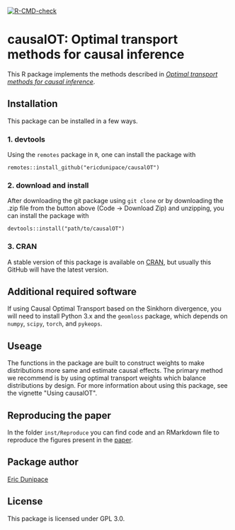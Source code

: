 <!-- badges: start -->

[![R-CMD-check](https://github.com/ericdunipace/causalOT/actions/workflows/check-standard.yaml/badge.svg)](https://github.com/ericdunipace/causalOT/actions/workflows/check-standard.yaml)

<!-- badges: end -->

# causalOT: Optimal transport methods for causal inference

This R package implements the methods described in [*Optimal transport methods for causal inference*](https://arxiv.org/abs/2109.01991).

## Installation

This package can be installed in a few ways.

### 1. devtools

Using the `remotes` package in `R`, one can install the package with

    remotes::install_github("ericdunipace/causalOT")

### 2. download and install

After downloading the git package using `git clone` or by downloading the .zip file from the button above (Code -\> Download Zip) and unzipping, you can install the package with

    devtools::install("path/to/causalOT")

### 3. CRAN

A stable version of this package is available on [CRAN](https://CRAN.R-project.org/package=causalOT), but usually this GitHub will have the latest version.

## Additional required software

If using Causal Optimal Transport based on the Sinkhorn divergence, you will need to install Python 3.x and the `geomloss` package, which depends on `numpy`, `scipy`, `torch`, and `pykeops`.

## Useage

The functions in the package are built to construct weights to make distributions more same and estimate causal effects. The primary method we recommend is by using optimal transport weights which balance distributions by design. For more information about using this package, see the vignette "Using causalOT".

## Reproducing the paper

In the folder `inst/Reproduce` you can find code and an RMarkdown file to reproduce the figures present in the [paper](https://arxiv.org/abs/2109.01991).

## Package author

[Eric Dunipace](https://ericdunipace.github.io)

## License

This package is licensed under GPL 3.0.
